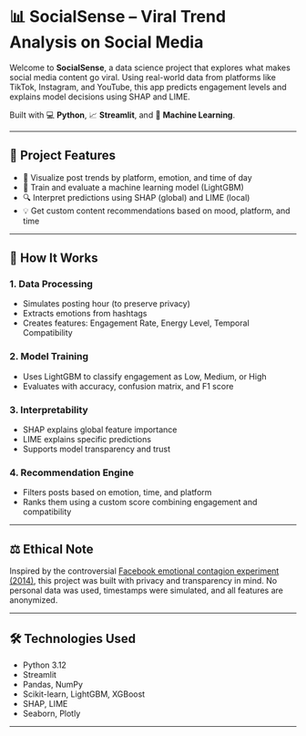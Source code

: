 # 📊 SocialSense – Viral Trend Analysis on Social Media

Welcome to **SocialSense**, a data science project that explores what makes social media content go viral. Using real-world data from platforms like TikTok, Instagram, and YouTube, this app predicts engagement levels and explains model decisions using SHAP and LIME.

Built with 💻 **Python**, 📈 **Streamlit**, and 🧠 **Machine Learning**.

---

## 📌 Project Features

- 📱 Visualize post trends by platform, emotion, and time of day
- 🤖 Train and evaluate a machine learning model (LightGBM)
- 🔍 Interpret predictions using SHAP (global) and LIME (local)
- 💡 Get custom content recommendations based on mood, platform, and time

---

## 🧠 How It Works

### 1. Data Processing
- Simulates posting hour (to preserve privacy)
- Extracts emotions from hashtags
- Creates features: Engagement Rate, Energy Level, Temporal Compatibility

### 2. Model Training
- Uses LightGBM to classify engagement as Low, Medium, or High
- Evaluates with accuracy, confusion matrix, and F1 score

### 3. Interpretability
- SHAP explains global feature importance
- LIME explains specific predictions
- Supports model transparency and trust

### 4. Recommendation Engine
- Filters posts based on emotion, time, and platform
- Ranks them using a custom score combining engagement and compatibility

---

## ⚖️ Ethical Note

Inspired by the controversial [Facebook emotional contagion experiment (2014)](https://time.com/2951726/facebook-emotion-contagion-experiment/), this project was built with privacy and transparency in mind. No personal data was used, timestamps were simulated, and all features are anonymized.

---

## 🛠️ Technologies Used

- Python 3.12
- Streamlit
- Pandas, NumPy
- Scikit-learn, LightGBM, XGBoost
- SHAP, LIME
- Seaborn, Plotly

---
